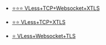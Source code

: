 - [⭐⭐⭐ VLess+TCP+Websocket+XTLS](https://github.com/charlieethan/firewall-proxy/tree/master/CN-HK/V2ray/VLess/tcp+ws)

- [⭐⭐ VLess+TCP+XTLS](https://github.com/charlieethan/firewall-proxy/tree/master/CN-HK/V2ray/VLess/tcp)      	

- [⭐ VLess+Websocket+TLS](https://github.com/charlieethan/firewall-proxy/tree/master/CN-HK/V2ray/VLess/ws)		     	